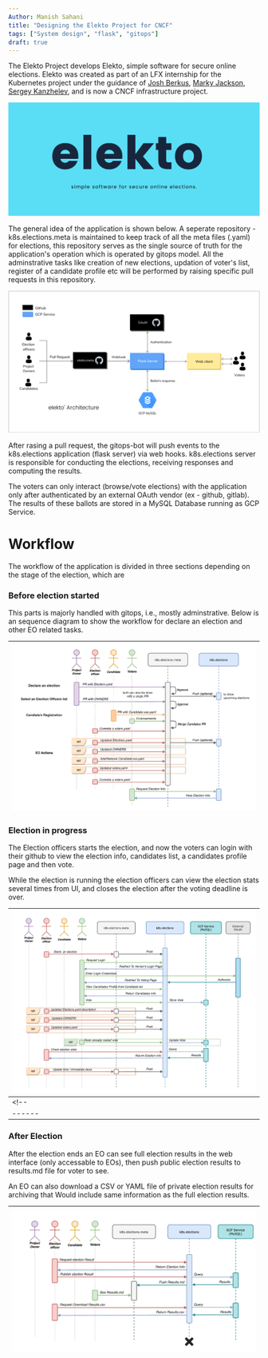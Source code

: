 ```yaml
---
Author: Manish Sahani
title: "Designing the Elekto Project for CNCF"
tags: ["System design", "flask", "gitops"]
draft: true
---
```


The Elekto Project develops Elekto, simple software for secure online elections. Elekto was created as part of an LFX internship for the Kubernetes project under the guidance of [Josh Berkus](https://mentorship.lfx.linuxfoundation.org/mentor/681bd33c-52c8-450e-97d6-cf95d3493ac6), [Marky Jackson](https://mentorship.lfx.linuxfoundation.org/mentor/cbceda22-d448-4121-adc1-c4f793291bea), [Sergey Kanzhelev](https://mentorship.lfx.linuxfoundation.org/mentor/20ddefe1-872a-4077-ba0c-f85ebdfb7fd5), and is now a CNCF infrastructure project.

![banner.png](images/banner.png)

The general idea of the application is shown below. A seperate repository - k8s.elections.meta is maintained to keep track of all the meta files (.yaml) for elections, this repository serves as the single source of truth for the application's operation which is operated by gitops model. All the adminstrative tasks like creation of new elections, updation of voter's list, register of a candidate profile etc will be performed by raising specific pull requests in this repository. 

![arch.png](images/arch.png)

After rasing a pull request, the gitops-bot will push events to the k8s.elections application (flask server) via web hooks. k8s.elections server is responsible for conducting the elections, receiving responses and computing the results.

The voters can only interact (browse/vote elections) with the application only after authenticated by an external OAuth vendor (ex - github, gitlab). The results of these ballots are stored in a MySQL Database running as GCP Service.

# Workflow

The workflow of the application is divided in three sections depending on the stage of the election, which are 

### Before election started

This parts is majorly handled with gitops, i.e., mostly adminstrative. Below is an sequence diagram to show the workflow for declare an election and other EO related tasks.

| ![architecture.png](images/sequence-1.png) |
| ------ |

### Election in progress

The Election officers starts the election, and now the voters can login with their github to view the election info, candidates list, a candidates profile page and then vote.

While the election is running the election officers can view the election stats several times from UI, and closes the election after the voting deadline is over.

| ![architecture.png](images/sequence-2.png) |
| ------ |
<!-- | ![architecture.png](/static/sequence-diagram.png) |
| ------ | -->

### After Election

After the election ends an EO can see full election results in the web interface (only accessable to EOs), then push public election results to results.md file for voter to see.

An EO can also download a CSV or YAML file of private election results for archiving that Would include same information as the full election results.

| ![architecture.png](images/sequence-3.png) |
| ------ |
